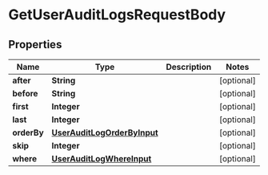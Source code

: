 

# GetUserAuditLogsRequestBody


## Properties

Name | Type | Description | Notes
------------ | ------------- | ------------- | -------------
**after** | **String** |  |  [optional]
**before** | **String** |  |  [optional]
**first** | **Integer** |  |  [optional]
**last** | **Integer** |  |  [optional]
**orderBy** | [**UserAuditLogOrderByInput**](UserAuditLogOrderByInput.md) |  |  [optional]
**skip** | **Integer** |  |  [optional]
**where** | [**UserAuditLogWhereInput**](UserAuditLogWhereInput.md) |  |  [optional]



